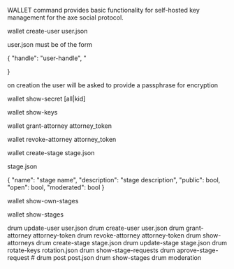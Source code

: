 WALLET command provides basic functionality for self-hosted key management for 
the axe social protocol.


wallet create-user user.json

user.json must be of the form

{
    "handle": "user-handle",
    "


}

on creation the user will be asked to provide a passphrase for encryption 

wallet show-secret [all|kid]

wallet show-keys

wallet grant-attorney attorney_token

wallet revoke-attorney attorney_token

wallet create-stage stage.json

stage.json

{
    "name": "stage name",
    "description": "stage description",
    "public": bool,
    "open": bool,
    "moderated": bool
}

wallet show-own-stages

wallet show-stages

drum update-user user.json
drum create-user user.json
drum grant-attorney attorney-token
drum revoke-attorney attorney-token
drum show-attorneys
drum create-stage stage.json
drum update-stage stage.json
drum rotate-keys rotation.json
drum show-stage-requests
drum aprove-stage-request #
drum post post.json
drum show-stages
drum moderation


